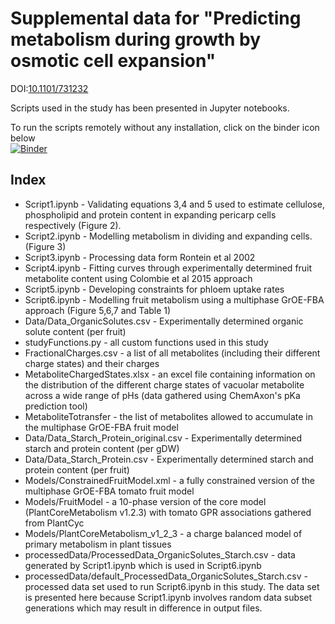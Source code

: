 # Supplemental data for "Predicting metabolism during growth by osmotic cell expansion"
DOI:[10.1101/731232](https://doi.org/10.1101/731232)

Scripts used in the study has been presented in Jupyter notebooks.

To run the scripts remotely without any installation, click on the binder icon below  
[![Binder](https://mybinder.org/badge_logo.svg)](https://mybinder.org/v2/gh/ljs1002/Shameer-et-al-Predicting-metabolism-during-growth-by-osmotic-cell-expansion/binder_version)  
  
 
## Index  
- Script1.ipynb - Validating equations 3,4 and 5 used to estimate cellulose, phospholipid and protein content in expanding pericarp cells respectively (Figure 2).
- Script2.ipynb - Modelling metabolism in dividing and expanding cells. (Figure 3)
- Script3.ipynb - Processing data form Rontein et al 2002
- Script4.ipynb - Fitting curves through experimentally determined fruit metabolite content using Colombie et al 2015 approach
- Script5.ipynb - Developing constraints for phloem uptake rates
- Script6.ipynb - Modelling fruit metabolism using a multiphase GrOE-FBA approach (Figure 5,6,7 and Table 1)
- Data/Data_OrganicSolutes.csv - Experimentally determined organic solute content (per fruit)
- studyFunctions.py - all custom functions used in this study
- FractionalCharges.csv - a list of all metabolites (including their different charge states) and their charges
- MetaboliteChargedStates.xlsx - an excel file containing information on the distribution of the different charge states of vacuolar metabolite across a wide range of pHs (data gathered using ChemAxon's pKa prediction tool)
- MetaboliteTotransfer - the list of metabolites allowed to accumulate in the multiphase GrOE-FBA fruit model
- Data/Data_Starch_Protein_original.csv - Experimentally determined starch and protein content (per gDW)
- Data/Data_Starch_Protein.csv - Experimentally determined starch and protein content (per fruit)
- Models/ConstrainedFruitModel.xml - a fully constrained version of the multiphase GrOE-FBA tomato fruit model
- Models/FruitModel - a 10-phase version of the core model (PlantCoreMetabolism v1.2.3) with tomato GPR associations gathered from PlantCyc
- Models/PlantCoreMetabolism_v1_2_3 - a charge balanced model of primary metabolism in plant tissues
- processedData/ProcessedData_OrganicSolutes_Starch.csv - data generated by Script1.ipynb which is used in Script6.ipynb
- processedData/default_ProcessedData_OrganicSolutes_Starch.csv - processed data set used to run Script6.ipynb in this study. The data set is presented here because Script1.ipynb involves random data subset generations which may result in difference in output files.
